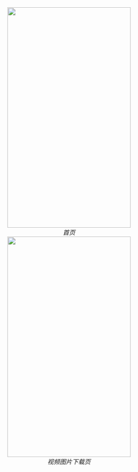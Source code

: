 <div align=center>
	<img width="280" height="500" src="https://github.com/zxuu/DouTu/blob/master/images/20191227_153154.jpg"/>
	<div align=center>
		<em>首页</em>
	</div>
</div>   
       
             
	     
<div align=center>
	<img width="280" height="500" src="https://github.com/zxuu/DouTu/blob/master/images/20191227_153224.jpg"/>
	<div align=center>
		<em>视频图片下载页</em>
	</div>
</div>
